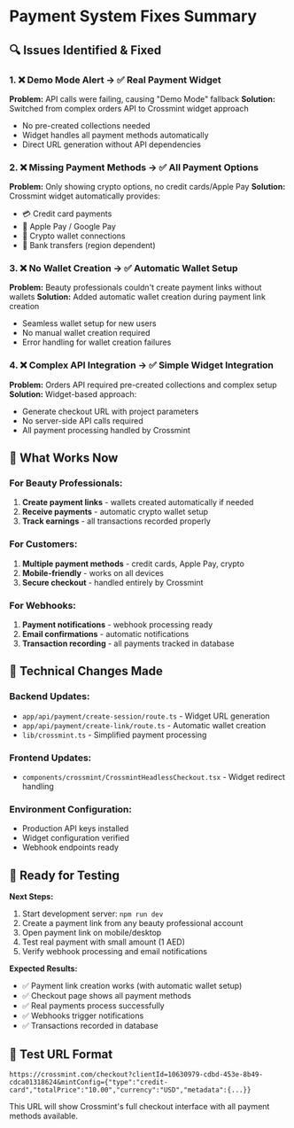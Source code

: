 # Payment System Fixes Summary

## 🔍 Issues Identified & Fixed

### 1. ❌ **Demo Mode Alert** → ✅ **Real Payment Widget**
**Problem:** API calls were failing, causing "Demo Mode" fallback
**Solution:** Switched from complex orders API to Crossmint widget approach
- No pre-created collections needed
- Widget handles all payment methods automatically
- Direct URL generation without API dependencies

### 2. ❌ **Missing Payment Methods** → ✅ **All Payment Options**
**Problem:** Only showing crypto options, no credit cards/Apple Pay
**Solution:** Crossmint widget automatically provides:
- 💳 Credit card payments
- 🍎 Apple Pay / Google Pay
- 🔗 Crypto wallet connections
- 🏦 Bank transfers (region dependent)

### 3. ❌ **No Wallet Creation** → ✅ **Automatic Wallet Setup**
**Problem:** Beauty professionals couldn't create payment links without wallets
**Solution:** Added automatic wallet creation during payment link creation
- Seamless wallet setup for new users
- No manual wallet creation required
- Error handling for wallet creation failures

### 4. ❌ **Complex API Integration** → ✅ **Simple Widget Integration**
**Problem:** Orders API required pre-created collections and complex setup
**Solution:** Widget-based approach:
- Generate checkout URL with project parameters
- No server-side API calls required
- All payment processing handled by Crossmint

## 🚀 What Works Now

### For Beauty Professionals:
1. **Create payment links** - wallets created automatically if needed
2. **Receive payments** - automatic crypto wallet setup
3. **Track earnings** - all transactions recorded properly

### For Customers:
1. **Multiple payment methods** - credit cards, Apple Pay, crypto
2. **Mobile-friendly** - works on all devices
3. **Secure checkout** - handled entirely by Crossmint

### For Webhooks:
1. **Payment notifications** - webhook processing ready
2. **Email confirmations** - automatic notifications
3. **Transaction recording** - all payments tracked in database

## 🔧 Technical Changes Made

### Backend Updates:
- `app/api/payment/create-session/route.ts` - Widget URL generation
- `app/api/payment/create-link/route.ts` - Automatic wallet creation
- `lib/crossmint.ts` - Simplified payment processing

### Frontend Updates:
- `components/crossmint/CrossmintHeadlessCheckout.tsx` - Widget redirect handling

### Environment Configuration:
- Production API keys installed
- Widget configuration verified
- Webhook endpoints ready

## 🎯 Ready for Testing

**Next Steps:**
1. Start development server: `npm run dev`
2. Create a payment link from any beauty professional account
3. Open payment link on mobile/desktop
4. Test real payment with small amount (1 AED)
5. Verify webhook processing and email notifications

**Expected Results:**
- ✅ Payment link creation works (with automatic wallet setup)
- ✅ Checkout page shows all payment methods
- ✅ Real payments process successfully
- ✅ Webhooks trigger notifications
- ✅ Transactions recorded in database

## 🔗 Test URL Format
```
https://crossmint.com/checkout?clientId=10630979-cdbd-453e-8b49-cdca01318624&mintConfig={"type":"credit-card","totalPrice":"10.00","currency":"USD","metadata":{...}}
```

This URL will show Crossmint's full checkout interface with all payment methods available.